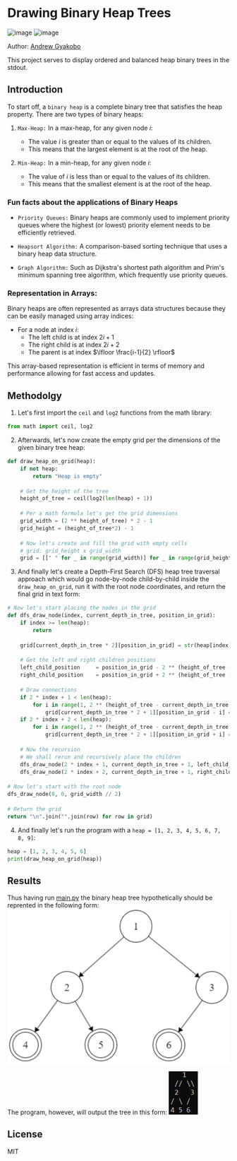 # Drawing Binary Heap Trees

![image](https://img.shields.io/badge/Python-FFD43B?style=for-the-badge&logo=python&logoColor=blue)
![image](https://img.shields.io/badge/windows%20terminal-4D4D4D?style=for-the-badge&logo=windows%20terminal&logoColor=white)

Author: [Andrew Gyakobo](https://github.com/Gyakobo)

This project serves to display ordered and balanced heap binary trees in the stdout.

## Introduction

To start off, a `binary heap` is a complete binary tree that satisfies the heap property. There are two types of binary heaps:

1. `Max-Heap:` In a max-heap, for any given node $i$:
    * The value $i$ is greater than or equal to the values of its children.
    * This means that the largest element is at the root of the heap.

1. `Min-Heap:` In a min-heap, for any given node $i$:
    * The value of $i$ is less than or equal to the values of its children.
    * This means that the smallest element is at the root of the heap.

### Fun facts about the applications of Binary Heaps

* `Priority Queues:` Binary heaps are commonly used to implement priority queues where the highest (or lowest) priority element needs to be efficiently retrieved.

* `Heapsort Algorithm:` A comparison-based sorting technique that uses a binary heap data structure.

* `Graph Algorithm:` Such as Dijkstra's shortest path algorithm and Prim's minimum spanning tree algorithm, which frequently use priority queues.

### Representation in Arrays:

Binary heaps are often represented as arrays data structures because they can be easily managed using array indices:

* For a node at index $i$:
    * The left child is at index $2i + 1$
    * The right child is at index $2i + 2$
    * The parent is at index $\lfloor \frac{i-1}{2} \rfloor$

This array-based representation is efficient in terms of memory and performance allowing for fast access and updates.

## Methodolgy

1. Let's first import the `ceil` and `log2` functions from the math library:  

```python
from math import ceil, log2
```

2. Afterwards, let's now create the empty grid per the dimensions of the given binary tree heap:

```python
def draw_heap_on_grid(heap):
    if not heap:
        return "Heap is empty"

    # Get the height of the tree
    height_of_tree = ceil(log2(len(heap) + 1))

    # Per a math formula let's get the grid dimensions
    grid_width = (2 ** height_of_tree) * 2 - 1
    grid_height = (height_of_tree*2) - 1

    # Now let's create and fill the grid with empty cells
    # grid: grid_height x grid_width 
    grid = [[" " for _ in range(grid_width)] for _ in range(grid_height)]
```

3. And finally let's create a Depth-First Search (DFS) heap tree traversal approach which would go node-by-node child-by-child inside the `draw_heap_on_grid`, run it with the root node coordinates, and return the final grid in text form:

```python
# Now let's start placing the nodes in the grid
def dfs_draw_node(index, current_depth_in_tree, position_in_grid):
    if index >= len(heap):
        return

    grid[current_depth_in_tree * 2][position_in_grid] = str(heap[index]) 

    # Get the left and right children positions
    left_child_position     = position_in_grid - 2 ** (height_of_tree - current_depth_in_tree - 2)
    right_child_position    = position_in_grid + 2 ** (height_of_tree - current_depth_in_tree - 2)

    # Draw connections
    if 2 * index + 1 < len(heap):
        for i in range(1, 2 ** (height_of_tree - current_depth_in_tree - 2)+1):
            grid[current_depth_in_tree * 2 + 1][position_in_grid - i] = "/"
    if 2 * index + 2 < len(heap):
        for i in range(1, 2 ** (height_of_tree - current_depth_in_tree - 2)+1):
            grid[current_depth_in_tree * 2 + 1][position_in_grid + i] = "\\"

    # Now the recursion
    # We shall rerun and recursively place the children
    dfs_draw_node(2 * index + 1, current_depth_in_tree + 1, left_child_position)
    dfs_draw_node(2 * index + 2, current_depth_in_tree + 1, right_child_position)

# Now let's start with the root node
dfs_draw_node(0, 0, grid_width // 2)

# Return the grid
return "\n".join("".join(row) for row in grid)
```

4. And finally let's run the program with a `heap = [1, 2, 3, 4, 5, 6, 7, 8, 9]`:

```python
heap = [1, 2, 3, 4, 5, 6] 
print(draw_heap_on_grid(heap))
```

## Results

Thus having run [main.py](https://github.com/Gyakobo/Drawing-Binary-Heap-Trees/blob/main/main.py) the binary heap tree hypothetically should be reprented in the following form:
<img src="./assets/diagram.png" />

The program, however, will output the tree in this form:
<img src="./assets/example.png" />

## License
MIT